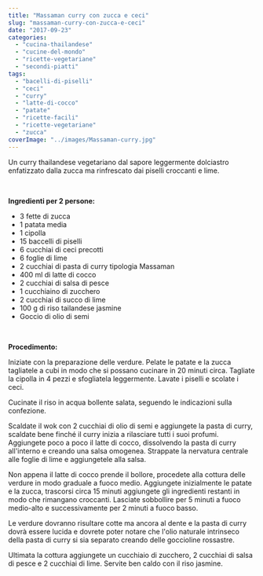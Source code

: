```yaml
---
title: "Massaman curry con zucca e ceci"
slug: "massaman-curry-con-zucca-e-ceci"
date: "2017-09-23"
categories: 
  - "cucina-thailandese"
  - "cucine-del-mondo"
  - "ricette-vegetariane"
  - "secondi-piatti"
tags: 
  - "bacelli-di-piselli"
  - "ceci"
  - "curry"
  - "latte-di-cocco"
  - "patate"
  - "ricette-facili"
  - "ricette-vegetariane"
  - "zucca"
coverImage: "../images/Massaman-curry.jpg"
---
```


Un curry thailandese vegetariano dal sapore leggermente dolciastro enfatizzato dalla zucca ma rinfrescato dai piselli croccanti e lime.

 

**Ingredienti per 2 persone:**

- 3 fette di zucca
- 1 patata media
- 1 cipolla
- 15 baccelli di piselli
- 6 cucchiai di ceci precotti
- 6 foglie di lime
- 2 cucchiai di pasta di curry tipologia Massaman
- 400 ml di latte di cocco
- 2 cucchiai di salsa di pesce
- 1 cucchiaino di zucchero
- 2 cucchiai di succo di lime
- 100 g di riso tailandese jasmine
- Goccio di olio di semi

 

**Procedimento:**

Iniziate con la preparazione delle verdure. Pelate le patate e la zucca tagliatele a cubi in modo che si possano cucinare in 20 minuti circa. Tagliate la cipolla in 4 pezzi e sfogliatela leggermente. Lavate i piselli e scolate i ceci.

Cucinate il riso in acqua bollente salata, seguendo le indicazioni sulla confezione.

Scaldate il wok con 2 cucchiai di olio di semi e aggiungete la pasta di curry, scaldate bene finché il curry inizia a rilasciare tutti i suoi profumi. Aggiungete poco a poco il latte di cocco, dissolvendo la pasta di curry all'interno e creando una salsa omogenea. Strappate la nervatura centrale alle foglie di lime e aggiungetele alla salsa.

Non appena il latte di cocco prende il bollore, procedete alla cottura delle verdure in modo graduale a fuoco medio. Aggiungete inizialmente le patate e la zucca, trascorsi circa 15 minuti aggiungete gli ingredienti restanti in modo che rimangano croccanti. Lasciate sobbollire per 5 minuti a fuoco medio-alto e successivamente per 2 minuti a fuoco basso.

Le verdure dovranno risultare cotte ma ancora al dente e la pasta di curry dovrà essere lucida e dovrete poter notare che l'olio naturale intrinseco della pasta di curry si sia separato creando delle goccioline rossastre.

Ultimata la cottura aggiungete un cucchiaio di zucchero, 2 cucchiai di salsa di pesce e 2 cucchiai di lime. Servite ben caldo con il riso jasmine.

